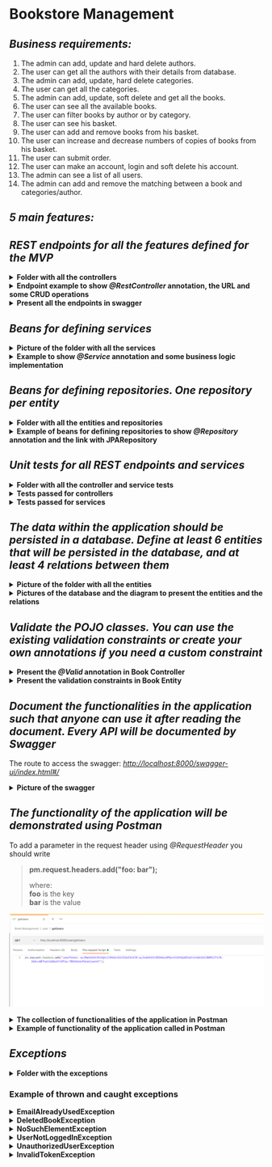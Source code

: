 # Bookstore Management

## <i>Business requirements:</i>

1. The admin can add, update and hard delete authors.
2. The user can get all the authors with their details from database.
3. The admin can add, update, hard delete categories.
4. The user can get all the categories.
5. The admin can add, update, soft delete and get all the books.
6. The user can see all the available books.
7. The user can filter books by author or by category.
8. The user can see his basket.
9. The user can add and remove books from his basket.
10. The user can increase and decrease numbers of copies of books from his basket.
11. The user can submit order.
12. The user can make an account, login and soft delete his account.
13. The admin can see a list of all users. 
14. The admin can add and remove the matching between a book and categories/author.

## <i>5 main features:</i>


## <i>REST endpoints for all the features defined for the MVP</i>

<details><summary><b>Folder with all the controllers</b></summary>

<p align="center">
  <img src="pictures/controllers.png" alt="endpoints">
</p>

</details>

<details><summary><b>Endpoint example to show <i>@RestController</i> annotation, the URL and some CRUD operations</b></summary>

<p align="center">
  <img src="pictures/restcontroller_book.png" alt="restcontroller_book">
</p>

</details>

<details><summary><b>Present all the endpoints in swagger</b></summary>

<p align="center">
  <img src="pictures/swagger_endpoints.png" alt="swagger_endpoints">
</p>

</details>

## <i>Beans for defining services</i>

<details><summary><b>Picture of the folder with all the services</b></summary>

<p align="center">
  <img src="pictures/services.png" alt="services">
</p>

</details>

<details><summary><b>Example to show <i>@Service</i> annotation and some business logic implementation</b></summary>

<p align="center">
  <img src="pictures/service_bean.png" alt="service_bean">
</p>

</details>

## <i>Beans for defining repositories. One repository per entity</i>

<details><summary><b>Folder with all the entities and repositories</b></summary>
<p align="center">
  <img src="pictures/entities.png" alt="entities">
  <br>
  <img src="pictures/repositories.png" alt="repositories" style="margin-top:20px;">
</p>
</details>

<details>
  <summary><b>Example of beans for defining repositories to show <i>@Repository</i> annotation and the link with JPARepository</b></summary>

  <p align="center">
    <img src="pictures/repository_book.png" alt="repository_book">
    <br>
    <img src="pictures/repository_bookbasket.png" alt="repository_bookbasket" style="margin-top:20px;">
  </p>

</details>

## <i>Unit tests for all REST endpoints and services</i>

<details><summary><b>Folder with all the controller and service tests</b></summary>
<p align="center">
  <img src="pictures/folder_tests.png" alt="folder_tests">
</p>
</details>

<details><summary><b>Tests passed for controllers</b></summary>
<br>

<details><summary><i>AuthorControllerTest</i></summary>
    <p align="center">
      <img src="pictures/authorControllerTest.png" alt="authorControllerTest">
    </p>
</details>

<details><summary><i>BasketControllerTest</i></summary>
    <p align="center">
      <img src="pictures/basketControllerTest.png" alt="basketControllerTest">
    </p>
</details>
    
<details><summary><i>BookControllerTest</i></summary>
    <p align="center">
      <img src="pictures/bookControllerTest.png" alt="bookControllerTest">
    </p>
</details>
    
<details><summary><i>CategoryControllerTest</i></summary>
    <p align="center">
      <img src="pictures/categoryControllerTest.png" alt="categoryControllerTest">
    </p>
</details>

<details><summary><i>UserControllerTest</i></summary>
    <p align="center">
      <img src="pictures/userControllerTest.png" alt="userControllerTest">
    </p>
</details>
<br>

</details>


<details><summary><b>Tests passed for services</b></summary>
<br>

<details><summary><i>AuthorServiceTest</i></summary>
    <p align="center">
      <img src="pictures/authorServiceTest.png" alt="authorServiceTest">
    </p>
</details>

<details><summary><i>BasketServiceTest</i></summary>
    <p align="center">
      <img src="pictures/basketServiceTest.png" alt="basketServiceTest">
    </p>
</details>

<details><summary><i>BookServiceTest</i></summary>
    <p align="center">
      <img src="pictures/bookServiceTest.png" alt="bookServiceTest">
    </p>
</details>

<details><summary><i>BookBasketServiceTest</i></summary>
    <p align="center">
      <img src="pictures/bookBasketServiceTest.png" alt="bookBasketServiceTest">
    </p>
</details>

<details><summary><i>CategoryServiceTest</i></summary>
    <p align="center">
      <img src="pictures/categoryServiceTest.png" alt="categoryServiceTest">
    </p>
</details>

<details><summary><i>UserServiceTest</i></summary>
    <p align="center">
      <img src="pictures/userServiceTest.png" alt="userServiceTest">
    </p>
</details>
<br>

</details>


## <i>The data within the application should be persisted in a database. Define at least 6 entities that will be persisted in the database, and at least 4 relations between them</i>
 

<details><summary><b>Picture of the folder with all the entities</b></summary>

<p align="center">
  <img src="pictures/entities.png" alt="entities">
</p>

</details>

<details><summary><b>Pictures of the database and the diagram to present the entities and the relations</b></summary>

<p align="center">
  <img src="pictures/database.png" alt="database">
</p>

<p align="center">
  <img src="pictures/MySQLWorkbenchDiagram.png" alt="diagram">
</p>

</details>

## <i>Validate the POJO classes. You can use the existing validation constraints or create your own annotations if you need a custom constraint</i>

<details><summary><b>Present the <i>@Valid</i> annotation in Book Controller</b></summary>

<p align="center">
  <img src="pictures/validation.png" alt="validation">
</p>

</details>

<details><summary><b>Present the validation constraints in Book Entity</b></summary>

<p align="center">
  <img src="pictures/constraints.png" alt="constraints">
</p>

</details>

## <i>Document the functionalities in the application such that anyone can use it after reading the document. Every API will be documented by Swagger</i>
 
The route to access the swagger: [<i>http://localhost:8000/swagger-ui/index.html#/</i>](http://localhost:8000/swagger-ui/index.html#/)

<details><summary><b>Picture of the swagger</b></summary>

<p align="center">
  <img src="pictures/swagger.png" alt="swagger">
</p>

</details>

## <i>The functionality of the application will be demonstrated using Postman</i>

To add a parameter in the request header using *@RequestHeader* you should write 
> **pm.request.headers.add("foo: bar");**
> 
> where:<br>
> **foo** is the key <br>
> **bar** is the value

<p align="center">
  <img src="pictures/request header example.png" alt="request header example">
</p>

<details><summary><b>The collection of functionalities of the application in Postman</b></summary>

<p align="center">
  <img src="pictures/functions in postman.png" alt="functions in postman">
</p>

</details>

<details><summary><b>Example of functionality of the application called in Postman</b></summary>

<p align="center">
  <img src="pictures/getBasket.png" alt="getBasket functionality">
</p>

</details>

## <i>Exceptions</i>

<details><summary><b>Folder with the exceptions</b></summary>

<p align="center">
  <img src="pictures/exception_folder.png" alt="exception_folder">
</p>

</details>

### Example of thrown and caught exceptions 
<details><summary><b>EmailAlreadyUsedException</b></summary>

<p align="center">
  <img src="pictures/EmailAlreadyUsedException.png" alt="EmailAlreadyUsedException">
</p>

</details>


<details><summary><b>DeletedBookException</b></summary>

<p align="center">
  <img src="pictures/DeletedBookException.png" alt="DeletedBookException">
</p>

</details>


<details><summary><b>NoSuchElementException</b></summary>

<p align="center">
  <img src="pictures/NoSuchElementException.png" alt="NoSuchElementException">
    <img src="pictures/NoSuchElementException 1.png" alt="NoSuchElementException 1">
</p>

</details>

<details><summary><b>UserNotLoggedInException</b></summary>

<p align="center">
  <img src="pictures/UserNotLoggedInException.png" alt="UserNotLoggedInException">
</p>

</details>

<details><summary><b>UnauthorizedUserException</b></summary>

<p align="center">
  <img src="pictures/UnauthorizedUserException.png" alt="UnauthorizedUserException">
</p>

</details>

<details><summary><b>InvalidTokenException</b></summary>

<p align="center">
  <img src="pictures/InvalidTokenException.png" alt="InvalidTokenException">
</p>

</details>